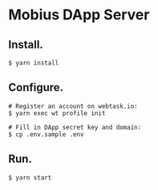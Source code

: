 # Mobius DApp Server

## Install.

```console
$ yarn install
```

## Configure.

```console
# Register an account on webtask.io:
$ yarn exec wt profile init

# Fill in DApp secret key and domain:
$ cp .env.sample .env
``` 

## Run.

```console
$ yarn start
``` 
